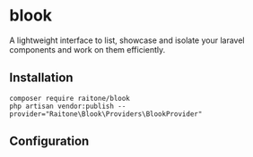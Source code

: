 # blook

A lightweight interface to list, showcase and isolate your laravel components and work on them efficiently.

## Installation

```
composer require raitone/blook
php artisan vendor:publish --provider="Raitone\Blook\Providers\BlookProvider"
```

## Configuration
